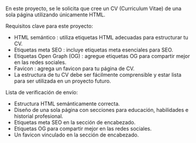 En este proyecto, se le solicita que cree un CV (Curriculum Vitae) de una sola página utilizando únicamente HTML.

Requisitos clave para este proyecto:
- HTML semántico : utiliza etiquetas HTML adecuadas para estructurar tu CV.
- Etiquetas meta SEO : incluye etiquetas meta esenciales para SEO.
- Etiquetas Open Graph (OG) : agregue etiquetas OG para compartir mejor en las redes sociales.
- Favicon : agrega un favicon para tu página de CV.
- La estructura de tu CV debe ser fácilmente comprensible y estar lista para ser utilizada en un proyecto futuro.

Lista de verificación de envío:
- Estructura HTML semánticamente correcta.
- Diseño de una sola página con secciones para educación, habilidades e historial profesional.
- Etiquetas meta SEO en la sección de encabezado.
- Etiquetas OG para compartir mejor en las redes sociales.
- Un favicon vinculado en la sección de encabezado.